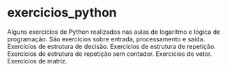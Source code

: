 # exercicios_python
Alguns exercícios de Python realizados nas aulas de logaritmo e lógica de programação.
São exercícios sobre entrada, processamento e saída.
Exercícios de estrutura de decisão.
Exercícios de estrutura de repetição.
Exercícios de estrutura de repetição sem contador.
Exercícios de vetor.
Exercícios de matriz.
